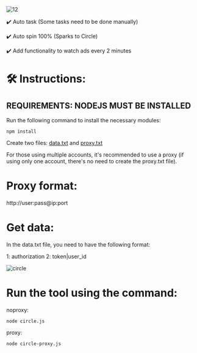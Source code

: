 
![12](https://github.com/user-attachments/assets/8179dbee-5ffc-4a87-9899-cf42f33176a7)

✔️ Auto task (Some tasks need to be done manually)

✔️ Auto spin 100% (Sparks to Circle)

✔️ Add functionality to watch ads every 2 minutes


# 🛠️ Instructions:

## REQUIREMENTS: NODEJS MUST BE INSTALLED

Run the following command to install the necessary modules:

`npm install`

Create two files: [data.txt](data.txt) and [proxy.txt](proxy.txt)

For those using multiple accounts, it's recommended to use a proxy (if using only one account, there's no need to create the proxy.txt file).

# Proxy format:

http://user:pass@ip:port

# Get data:

In the data.txt file, you need to have the following format:

1: authorization
2: token|user_id

![circle](https://github.com/user-attachments/assets/d3a7aa87-7fef-4589-b38e-816c4d6ba2c3)


# Run the tool using the command:

noproxy:

`node circle.js`

proxy:

`node circle-proxy.js`

